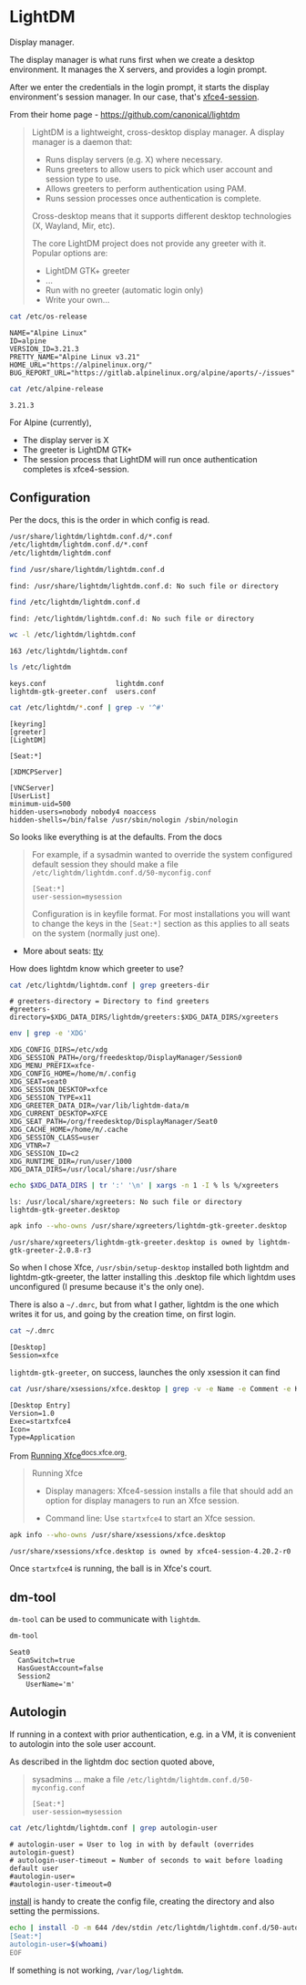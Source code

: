 # LightDM

Display manager.

The display manager is what runs first when we create a desktop environment. It
manages the X servers, and provides a login prompt.

After we enter the credentials in the login prompt, it starts the display
environment's session manager. In our case, that's [xfce4-session](xfce.html).

From their home page - <https://github.com/canonical/lightdm>

> LightDM is a lightweight, cross-desktop display manager. A display manager is
> a daemon that:
>
> * Runs display servers (e.g. X) where necessary.
> * Runs greeters to allow users to pick which user account and session type to
>   use.
> * Allows greeters to perform authentication using PAM.
> * Runs session processes once authentication is complete.
>
> Cross-desktop means that it supports different desktop technologies (X,
> Wayland, Mir, etc).
>
> The core LightDM project does not provide any greeter with it. Popular options
> are:
>
> * LightDM GTK+ greeter
> * ...
> * Run with no greeter (automatic login only)
> * Write your own...

```sh
cat /etc/os-release
```
```
NAME="Alpine Linux"
ID=alpine
VERSION_ID=3.21.3
PRETTY_NAME="Alpine Linux v3.21"
HOME_URL="https://alpinelinux.org/"
BUG_REPORT_URL="https://gitlab.alpinelinux.org/alpine/aports/-/issues"
```

```sh
cat /etc/alpine-release
```
```
3.21.3
```

For Alpine (currently),
* The display server is X
* The greeter is LightDM GTK+
* The session process that LightDM will run once authentication completes is
  xfce4-session.

## Configuration

Per the docs, this is the order in which config is read.

```sh
/usr/share/lightdm/lightdm.conf.d/*.conf
/etc/lightdm/lightdm.conf.d/*.conf
/etc/lightdm/lightdm.conf
```

```sh
find /usr/share/lightdm/lightdm.conf.d
```
```
find: /usr/share/lightdm/lightdm.conf.d: No such file or directory
```

```sh
find /etc/lightdm/lightdm.conf.d
```
```
find: /etc/lightdm/lightdm.conf.d: No such file or directory
```

```sh
wc -l /etc/lightdm/lightdm.conf
```
```
163 /etc/lightdm/lightdm.conf
```

```sh
ls /etc/lightdm
```
```
keys.conf                 lightdm.conf
lightdm-gtk-greeter.conf  users.conf
```

```sh
cat /etc/lightdm/*.conf | grep -v '^#'
```
```
[keyring]
[greeter]
[LightDM]

[Seat:*]

[XDMCPServer]

[VNCServer]
[UserList]
minimum-uid=500
hidden-users=nobody nobody4 noaccess
hidden-shells=/bin/false /usr/sbin/nologin /sbin/nologin
```

So looks like everything is at the defaults. From the docs

> For example, if a sysadmin wanted to override the system configured default
> session they should make a file `/etc/lightdm/lightdm.conf.d/50-myconfig.conf`
>
> ```
> [Seat:*]
> user-session=mysession
> ```
>
> Configuration is in keyfile format. For most installations you will want to
> change the keys in the `[Seat:*]` section as this applies to all seats on the
> system (normally just one).

* More about seats: [tty](tty)

How does lightdm know which greeter to use?

```sh
cat /etc/lightdm/lightdm.conf | grep greeters-dir
```
```
# greeters-directory = Directory to find greeters
#greeters-directory=$XDG_DATA_DIRS/lightdm/greeters:$XDG_DATA_DIRS/xgreeters
```

```sh
env | grep -e 'XDG'
```
```
XDG_CONFIG_DIRS=/etc/xdg
XDG_SESSION_PATH=/org/freedesktop/DisplayManager/Session0
XDG_MENU_PREFIX=xfce-
XDG_CONFIG_HOME=/home/m/.config
XDG_SEAT=seat0
XDG_SESSION_DESKTOP=xfce
XDG_SESSION_TYPE=x11
XDG_GREETER_DATA_DIR=/var/lib/lightdm-data/m
XDG_CURRENT_DESKTOP=XFCE
XDG_SEAT_PATH=/org/freedesktop/DisplayManager/Seat0
XDG_CACHE_HOME=/home/m/.cache
XDG_SESSION_CLASS=user
XDG_VTNR=7
XDG_SESSION_ID=c2
XDG_RUNTIME_DIR=/run/user/1000
XDG_DATA_DIRS=/usr/local/share:/usr/share
```

```sh
echo $XDG_DATA_DIRS | tr ':' '\n' | xargs -n 1 -I % ls %/xgreeters
```
```
ls: /usr/local/share/xgreeters: No such file or directory
lightdm-gtk-greeter.desktop
```

```sh
apk info --who-owns /usr/share/xgreeters/lightdm-gtk-greeter.desktop
```
```
/usr/share/xgreeters/lightdm-gtk-greeter.desktop is owned by lightdm-gtk-greeter-2.0.8-r3
```

So when I chose Xfce, `/usr/sbin/setup-desktop` installed both lightdm and
lightdm-gtk-greeter, the latter installing this .desktop file which lightdm uses
unconfigured (I presume because it's the only one).

There is also a `~/.dmrc`, but from what I gather, lightdm is the one which
writes it for us, and going by the creation time, on first login.

```sh
cat ~/.dmrc
```
```
[Desktop]
Session=xfce
```

`lightdm-gtk-greeter`, on success, launches the only xsession it can find

```sh
cat /usr/share/xsessions/xfce.desktop | grep -v -e Name -e Comment -e Keywords
```
```
[Desktop Entry]
Version=1.0
Exec=startxfce4
Icon=
Type=Application
```

From [Running Xfce<sup>docs.xfce.org</sup>](https://docs.xfce.org/xfce/getting-started):

> Running Xfce
>
> * Display managers: Xfce4-session installs a file that should add an option
>  for display managers to run an Xfce session.
>
> * Command line: Use `startxfce4` to start an Xfce session.

```sh
apk info --who-owns /usr/share/xsessions/xfce.desktop
```
```
/usr/share/xsessions/xfce.desktop is owned by xfce4-session-4.20.2-r0
```

Once `startxfce4` is running, the ball is in Xfce's court.

## dm-tool

`dm-tool` can be used to communicate with `lightdm`.

```sh
dm-tool
```
```
Seat0
  CanSwitch=true
  HasGuestAccount=false
  Session2
    UserName='m'
```

## Autologin

If running in a context with prior authentication, e.g. in a VM, it is
convenient to autologin into the sole user account.

As described in the lightdm doc section quoted above,

> sysadmins ... make a file `/etc/lightdm/lightdm.conf.d/50-myconfig.conf`
>
> ```
> [Seat:*]
> user-session=mysession
> ```

```sh
cat /etc/lightdm/lightdm.conf | grep autologin-user
```
```
# autologin-user = User to log in with by default (overrides autologin-guest)
# autologin-user-timeout = Number of seconds to wait before loading default user
#autologin-user=
#autologin-user-timeout=0
```

[install](coreutils) is handy to create the config file, creating the directory
and also setting the permissions.

```sh
echo | install -D -m 644 /dev/stdin /etc/lightdm/lightdm.conf.d/50-autologin.conf <<EOF
[Seat:*]
autologin-user=$(whoami)
EOF
```

If something is not working, `/var/log/lightdm`.

